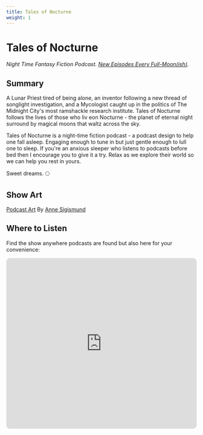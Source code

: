 ```yaml
---
title: Tales of Nocturne
weight: 1
---
```

# Tales of Nocturne

_Night Time Fantasy Fiction Podcast. [New Episodes Every Full-Moon(ish)](https://www.rmg.co.uk/stories/topics/full-moon-calendar)._   
## Summary
A Lunar Priest tired of being alone, an inventor following a new thread of songlight investigation, and a Mycologist caught up in the politics of The Midnight City's most ramshackle research institute. Tales of Nocturne follows the lives of those who liv eon Nocturne - the planet of eternal night surround by magical moons that waltz across the sky. 

Tales of Nocturne is a night-time fiction podcast - a podcast design to help one fall asleep. Engaging enough to tune in but just gentle enough to lull one to sleep. If you're an anxious sleeper who listens to podcasts before bed then I encourage you to give it a try. Relax as we explore their world so we can help you rest in yours. 

Sweet dreams. 🌕

## Show Art
[Podcast Art](TaleOfNocturneShowArt)
By [Anne Sigismund](https://www.annesigismund.com)

## Where to Listen
Find the show anywhere podcasts are found but also here for your convenience:

<p align="center">
<iframe id="embedPlayer" src="https://embed.podcasts.apple.com/us/podcast/tales-of-nocturne/id1646255875?itsct=podcast_box_player&amp;itscg=30200&amp;ls=1&amp;theme=auto" height="450px" frameborder="0" sandbox="allow-forms allow-popups allow-same-origin allow-scripts allow-top-navigation-by-user-activation" allow="autoplay *; encrypted-media *; clipboard-write" style="width: 100%; max-width: 660px; overflow: hidden; border-radius: 10px; transform: translateZ(0px); animation: 2s ease 0s 6 normal none running loading-indicator; background-color: rgb(228, 228, 228);"></iframe>
</p>